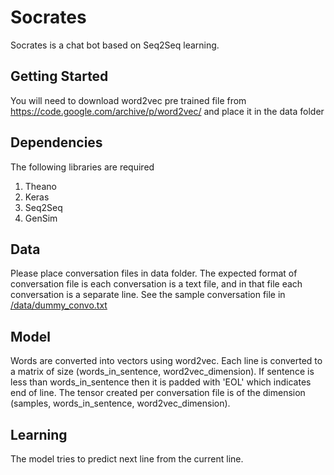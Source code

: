# Socrates
Socrates is a chat bot based on Seq2Seq learning. 

## Getting Started
You will need to download word2vec pre trained file from https://code.google.com/archive/p/word2vec/ and place it in the data folder

## Dependencies
The following libraries are required

1. Theano
2. Keras
3. Seq2Seq
4. GenSim

## Data 
Please place conversation files in data folder. The expected format of conversation file is each conversation is a text file, and in that file each conversation is a separate line. See the sample conversation file in [/data/dummy_convo.txt]( https://github.com/abhishekraok/Socrates/blob/master/data/dummy_convo.txt)



## Model
Words are converted into vectors using word2vec. Each line is converted to a matrix of size (words_in_sentence, word2vec_dimension). If sentence is less than words_in_sentence then it is padded with 'EOL' which indicates end of line. The tensor created per conversation file is of the dimension (samples, words_in_sentence, word2vec_dimension). 

## Learning
The model tries to predict next line from the current line. 
